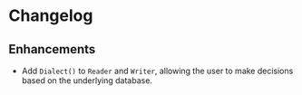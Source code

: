 # Changelog

## Enhancements
* Add `Dialect()` to `Reader` and `Writer`, allowing the user to make
  decisions based on the underlying database.
